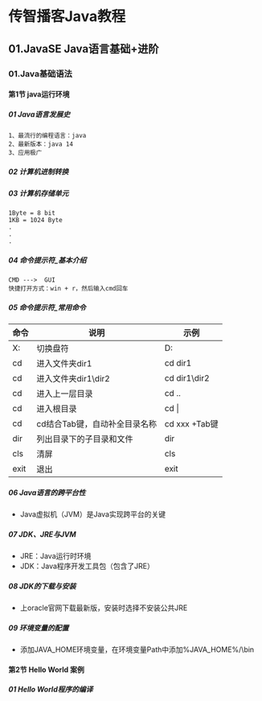 # 传智播客Java教程

## 01.JavaSE Java语言基础+进阶

### 01.Java基础语法

#### 第1节 java运行环境

##### 01 Java语言发展史

```
1、最流行的编程语言：java
2、最新版本：java 14
3、应用极广
```

##### 02 计算机进制转换

##### 03 计算机存储单元

````
1Byte = 8 bit
1KB = 1024 Byte
. 
.
.
````

##### 04 命令提示符_基本介绍

```
CMD --->  GUI
快捷打开方式：win + r，然后输入cmd回车
```

##### 05 命令提示符_常用命令

|命令|说明|示例|
|-|-|-|
|X:|切换盘符|D:|
|cd|进入文件夹dir1|cd dir1|
|cd|进入文件夹dir1\dir2|cd dir1\dir2|
|cd|进入上一层目录|cd ..|
|cd|进入根目录|cd \|
|cd|cd结合Tab键，自动补全目录名称|cd xxx +Tab键|
|dir|列出目录下的子目录和文件|dir|
|cls|清屏|cls|
|exit|退出|exit|

##### 06 Java语言的跨平台性

* Java虚拟机（JVM）是Java实现跨平台的关键

##### 07 JDK、JRE与JVM

* JRE：Java运行时环境
* JDK：Java程序开发工具包（包含了JRE）

##### 08 JDK的下载与安装

* 上oracle官网下载最新版，安装时选择不安装公共JRE

##### 09 环境变量的配置

* 添加JAVA_HOME环境变量，在环境变量Path中添加%JAVA_HOME%/\bin

#### 第2节 Hello World 案例

##### 01 Hello World程序的编译

